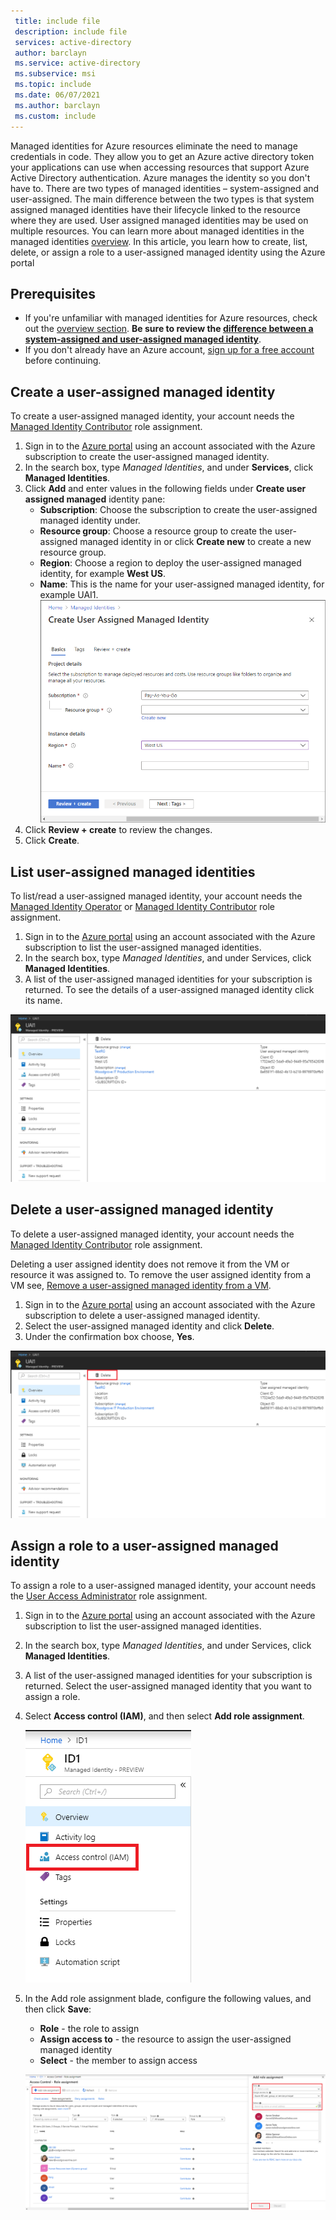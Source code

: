 ```yaml
---
 title: include file
 description: include file
 services: active-directory
 author: barclayn
 ms.service: active-directory
 ms.subservice: msi
 ms.topic: include
 ms.date: 06/07/2021
 ms.author: barclayn
 ms.custom: include
---
```



Managed identities for Azure resources eliminate the need to manage credentials in code. They allow you to get an Azure active directory token your applications can use when accessing resources that support Azure Active Directory authentication. Azure manages the identity so you don't have to. There are two types of managed identities – system-assigned and user-assigned. The main difference between the two types is that system assigned managed identities have their lifecycle linked to the resource where they are used. User assigned managed identities may be used on multiple resources. You can learn more about managed identities in the managed identities [overview](../overview.md). In this article, you learn how to create, list, delete, or assign a role to a user-assigned managed identity using the Azure portal

## Prerequisites

- If you're unfamiliar with managed identities for Azure resources, check out the [overview section](../overview.md). **Be sure to review the [difference between a system-assigned and user-assigned managed identity](../overview.md#managed-identity-types)**.
- If you don't already have an Azure account, [sign up for a free account](https://azure.microsoft.com/free/) before continuing.

## Create a user-assigned managed identity

To create a user-assigned managed identity, your account needs the [Managed Identity Contributor](../../../role-based-access-control/built-in-roles.md#managed-identity-contributor) role assignment.

1. Sign in to the [Azure portal](https://portal.azure.com) using an account associated with the Azure subscription to create the user-assigned managed identity.
2. In the search box, type *Managed Identities*, and under **Services**, click **Managed Identities**.
3. Click **Add** and enter values in the following fields under **Create user assigned managed** identity pane:
    - **Subscription**: Choose the subscription to create the user-assigned managed identity under.
    - **Resource group**: Choose a resource group to create the user-assigned managed identity in or click **Create new** to create a new resource group.
    - **Region**: Choose a region to deploy the user-assigned managed identity, for example **West US**.
    - **Name**: This is the name for your user-assigned managed identity, for example UAI1.
    ![Create a user-assigned managed identity](../media/how-to-manage-ua-identity-portal/create-user-assigned-managed-identity-portal.png)
4. Click **Review + create** to review the changes.
5. Click **Create**.

## List user-assigned managed identities

To list/read a user-assigned managed identity, your account needs the [Managed Identity Operator](../../../role-based-access-control/built-in-roles.md#managed-identity-operator) or [Managed Identity Contributor](../../../role-based-access-control/built-in-roles.md#managed-identity-contributor) role assignment.

1. Sign in to the [Azure portal](https://portal.azure.com) using an account associated with the Azure subscription to list the user-assigned managed identities.
2. In the search box, type *Managed Identities*, and under Services, click **Managed Identities**.
3. A list of the user-assigned managed identities for your subscription is returned.  To see the details of a user-assigned managed identity click its name.

![List user-assigned managed identity](../media/how-to-manage-ua-identity-portal/list-user-assigned-managed-identity-portal.png)

## Delete a user-assigned managed identity

To delete a user-assigned managed identity, your account needs the [Managed Identity Contributor](../../../role-based-access-control/built-in-roles.md#managed-identity-contributor) role assignment.

Deleting a user assigned identity does not remove it from the VM or resource it was assigned to.  To remove the user assigned identity from a VM see, [Remove a user-assigned managed identity from a VM](../qs-configure-portal-windows-vm.md#remove-a-user-assigned-managed-identity-from-a-vm).

1. Sign in to the [Azure portal](https://portal.azure.com) using an account associated with the Azure subscription to delete a user-assigned managed identity.
2. Select the user-assigned managed identity and click **Delete**.
3. Under the confirmation box choose, **Yes**.

![Delete user-assigned managed identity](../media/how-to-manage-ua-identity-portal/delete-user-assigned-managed-identity-portal.png)

## Assign a role to a user-assigned managed identity 

To assign a role to a user-assigned managed identity, your account needs the [User Access Administrator](../../../role-based-access-control/built-in-roles.md#user-access-administrator) role assignment.

1. Sign in to the [Azure portal](https://portal.azure.com) using an account associated with the Azure subscription to list the user-assigned managed identities.
2. In the search box, type *Managed Identities*, and under Services, click **Managed Identities**.
3. A list of the user-assigned managed identities for your subscription is returned.  Select the user-assigned managed identity that you want to assign a role.
4. Select **Access control (IAM)**, and then select **Add role assignment**.

   ![User-assigned managed identity start](../media/how-to-manage-ua-identity-portal/assign-role-screenshot1.png)

5. In the Add role assignment blade, configure the following values, and then click **Save**:
   - **Role** - the role to assign
   - **Assign access to**  - the resource to assign the user-assigned managed identity
   - **Select** - the member to assign access
   
   ![User-assigned managed identity IAM](../media/how-to-manage-ua-identity-portal/assign-role-screenshot2.png)
